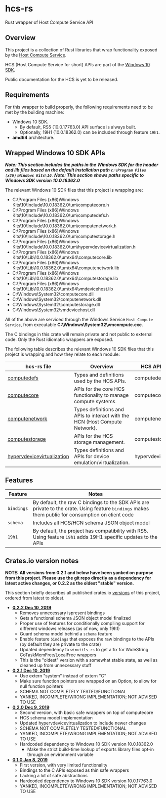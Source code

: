 # hcs-rs
Rust wrapper of Host Compute Service API

## Overview

This project is a collection of Rust libraries that wrap functionality exposed by the [Host Compute Service](https://blogs.technet.microsoft.com/virtualization/2017/01/27/introducing-the-host-compute-service-hcs/).

HCS (Host Compute Service for short) APIs are part of the [Windows 10 SDK](https://developer.microsoft.com/en-us/windows/downloads/windows-10-sdk).

Public documentation for the HCS is yet to be released.

## Requirements

For this wrapper to build properly, the following requirements need to be met by the building machine:

- Windows 10 SDK.
  - By default, RS5 (10.0.17763.0) API surface is always built.
  - Optionally, 19H1 (10.0.18362.0) can be included through feature `19h1`.
- **amd64** architecture.

## Wrapped Windows 10 SDK APIs

**_Note: This section includes the paths in the Windows SDK for the header and lib files based on the default installation path `c:\Program Files (x86)\Windows Kits\10`._**
**_Note: This section shows paths specific to Windows SDK version 10.0.18362.0_**

The relevant Windows 10 SDK files that this project is wrapping are:
- C:\Program Files (x86)\Windows Kits\10\Include\10.0.18362.0\um\computecore.h
- C:\Program Files (x86)\Windows Kits\10\Include\10.0.18362.0\um\computedefs.h
- C:\Program Files (x86)\Windows Kits\10\Include\10.0.18362.0\um\computenetwork.h
- C:\Program Files (x86)\Windows Kits\10\Include\10.0.18362.0\um\computestorage.h
- C:\Program Files (x86)\Windows Kits\10\Include\10.0.18362.0\um\hypervdevicevirtualization.h
- C:\Program Files (x86)\Windows Kits\10\Lib\10.0.18362.0\um\x64\computecore.lib
- C:\Program Files (x86)\Windows Kits\10\Lib\10.0.18362.0\um\x64\computenetwork.lib
- C:\Program Files (x86)\Windows Kits\10\Lib\10.0.18362.0\um\x64\computestorage.lib
- C:\Program Files (x86)\Windows Kits\10\Lib\10.0.18362.0\um\x64\vmdevicehost.lib
- C:\Windows\System32\computecore.dll
- C:\Windows\System32\computenetwork.dll
- C:\Windows\System32\computestorage.dll
- C:\Windows\System32\vmdevicehost.dll

All of the above are serviced through the Windows Service `Host Compute Service`, from executable **C:\Windows\System32\vmcompute.exe**.

The C bindings in this crate will remain private and not public to external code. Only the Rust idiomatic wrappers are exposed.

The following table describes the relevant Windows 10 SDK files that this project is wrapping and how they relate to each module:

| hcs-rs file | Overview | HCS API C Header file | .h path in SDK | .lib path in SDK |
| -- | -- | -- | -- | -- |
| [computedefs](/src/compute/defs.rs) | Types and definitions used by the HCS APIs. | computedefs.h | C:\Program Files (x86)\Windows Kits\10\Include\10.0.18362.0\um\computedefs.h | C:\Program Files (x86)\Windows Kits\10\Lib\10.0.18362.0\um\x64\computedefs.lib |
| [computecore](/src/computecore/mod.rs) | APIs for the core HCS functionality to manage compute systems. | computecore.h | C:\Program Files (x86)\Windows Kits\10\Include\10.0.18362.0\um\computecore.h | C:\Program Files (x86)\Windows Kits\10\Lib\10.0.18362.0\um\x64\computecore.lib |
| [computenetwork](/src/computenetwork/mod.rs) | Types definitions and APIs to interact with the HCN (Host Compute Network). | computenetwork.h | C:\Program Files (x86)\Windows Kits\10\Include\10.0.18362.0\um\computenetwork.h | C:\Program Files (x86)\Windows Kits\10\Lib\10.0.18362.0\um\x64\computenetwork.lib |
| [computestorage](/src/computestorage/mod.rs) | APIs for the HCS storage management. | computestorage.h | C:\Program Files (x86)\Windows Kits\10\Include\10.0.18362.0\um\computestorage.h | C:\Program Files (x86)\Windows Kits\10\Lib\10.0.18362.0\um\x64\computestorage.lib |
| [hypervdevicevirtualization](/src/hypervdevicevirtualization/mod.rs) | Types definitions and APIs for device emulation/virtualization. | hypervdevicevirtualization.h | C:\Program Files (x86)\Windows Kits\10\Include\10.0.18362.0\um\hypervdevicevirtualization.h | C:\Program Files (x86)\Windows Kits\10\Lib\10.0.18362.0\um\x64\vmdevicehost.lib |

## Features
| Feature | Notes |
| -- | -- |
| `bindings` | By default, the raw C bindings to the SDK APIs are private to the crate. Using feature `bindings` makes them public for consumption on client code |
| `schema` | Includes all HCS/HCN schema JSON object model |
| `19h1` | By default, the project has compatibility with RS5. Using feature `19h1` adds 19H1 specific updates to the APIs |

## Crates.io version notes

**NOTE: All versions from 0.2.1 and below have been yanked on purpose from this project. Please use the git repo directly as a dependency for latest active changes, or 0.2.2 as the oldest "stable" version.**

This section briefly describes all published crates.io [versions](https://crates.io/crates/hcs-rs/versions) of this project, ordered from latest to oldest.

- [**0.2.2 Dec 10, 2019**](https://crates.io/crates/hcs-rs/0.2.2)
  - Removes unnecessary ispresent bindings
  - Gets a functional schema JSON object model finalized
  - Proper use of features for conditionally compiling support for different windows releases (as of now, only 19h1)
  - Guard schema model behind a `schema` feature
  - Enable feature `bindings` that exposes the raw bindings to the APIs (by default they are private to the crate)
  - Updated dependency to `winutils_rs` to get a fix for WideString CoTaskMemFree/LocalFree wrappers
  - This is the "oldest" version with a somewhat stable state, as well as cleaned up from unnecessary stuff
- [**0.2.1 Dec 10, 2019**](https://crates.io/crates/hcs-rs/0.2.1)
  - Use extern "system" instead of extern "C"
  - Make sure function pointers are wrapped on an Option, to allow for null function pointers
  - SCHEMA NOT COMPLETELY TESTED/FUNCTIONAL
  - YANKED, INCOMPLETE/WRONG IMPLEMENTATION; NOT ADVISED TO USE
- [**0.2.0 Dec 9, 2019**](https://crates.io/crates/hcs-rs/0.2.0)
  - Second version, with basic safe wrappers on top of computecore
  - HCS schema model implementation
  - Updated hypervdevicevirtualization to include newer changes
  - SCHEMA NOT COMPLETELY TESTED/FUNCTIONAL
  - YANKED, INCOMPLETE/WRONG IMPLEMENTATION; NOT ADVISED TO USE
  - Hardcoded dependency to Windows 10 SDK version 10.0.18362.0
    - Make the strict build-time lookup of exports library files opt-in through an environment variable
- [**0.1.0 Jan 8, 2019**](https://crates.io/crates/hcs-rs/0.1.0)
  - First version, with very limited functionality
  - Bindings to the C APIs exposed as thin safe wrappers
  - Lacking a lot of safe abstractions
  - Hardcoded dependency to Windows 10 SDK version 10.0.17763.0
  - YANKED, INCOMPLETE/WRONG IMPLEMENTATION; NOT ADVISED TO USE
